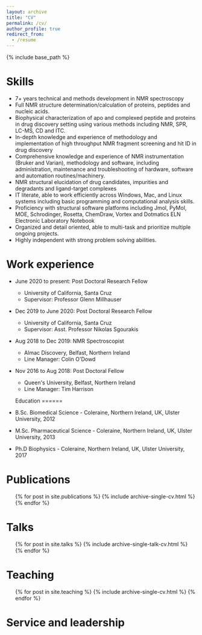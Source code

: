 ```yaml
---
layout: archive
title: "CV"
permalink: /cv/
author_profile: true
redirect_from:
  - /resume
---
```


{% include base_path %}

Skills
======
* 7+ years technical and methods development in NMR spectroscopy
* Full NMR structure determination/calculation of proteins, peptides and nucleic acids.
* Biophysical characterization of apo and complexed peptide and proteins in drug discovery setting using various methods including NMR, SPR, LC-MS, CD and ITC.
* In-depth knowledge and experience of methodology and implementation of high throughput NMR fragment screening and hit ID in drug discovery
* Comprehensive knowledge and experience of NMR instrumentation (Bruker and Varian), methodology and software, including administration, maintenance and troubleshooting of hardware, software and automation routines/machinery.
* NMR structural elucidation of drug candidates, impurities and degradants and ligand-target complexes 
* IT literate, able to work efficiently across Windows, Mac, and Linux systems including basic programming and computational analysis skills.
* Proficiency with structural software platforms including Jmol, PyMol, MOE, Schrodinger, Rosetta, ChemDraw, Vortex and Dotmatics ELN Electronic Laboratory Notebook
* Organized and detail oriented, able to multi-task and prioritize multiple ongoing projects.
* Highly independent with strong problem solving abilities.


Work experience
======
* June 2020 to present: Post Doctoral Research Fellow
  * University of California, Santa Cruz
  * Supervisor: Professor Glenn Millhauser

* Dec 2019 to June 2020: Post Doctoral Research Fellow
  * University of California, Santa Cruz
  * Supervisor: Asst. Professor Nikolas Sgourakis
  
* Aug 2018 to Dec 2019: NMR Spectroscopist
  * Almac Discovery, Belfast, Northern Ireland
  * Line Manager: Colin O'Dowd
  
* Nov 2016 to Aug 2018: Post Doctoral Fellow
  * Queen's University, Belfast, Northern Ireland
  * Line Manager: Tim Harrison
  
  
  Education
======
* B.Sc. Biomedical Science - Coleraine, Northern Ireland, UK, Ulster University, 2012
* M.Sc. Pharmaceutical Science - Coleraine, Northern Ireland, UK, Ulster University, 2013
* Ph.D Biophysics - Coleraine, Northern Ireland, UK, Ulster University, 2017


Publications
======
  <ul>{% for post in site.publications %}
    {% include archive-single-cv.html %}
  {% endfor %}</ul>
  
Talks
======
  <ul>{% for post in site.talks %}
    {% include archive-single-talk-cv.html %}
  {% endfor %}</ul>
  
Teaching
======
  <ul>{% for post in site.teaching %}
    {% include archive-single-cv.html %}
  {% endfor %}</ul>
  
Service and leadership
======

